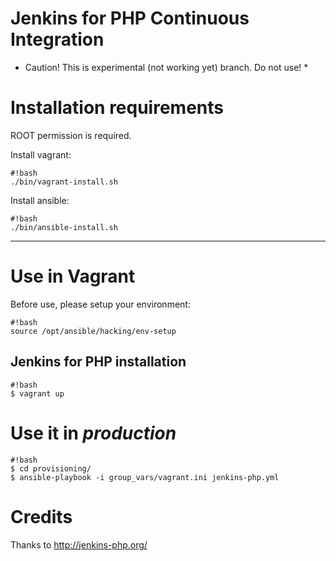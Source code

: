 Jenkins for PHP Continuous Integration
======================================

* Caution! This is experimental (not working yet) branch. Do not use! * 

# Installation requirements

ROOT permission is required.

Install vagrant:

```
#!bash
./bin/vagrant-install.sh
```

Install ansible:

```
#!bash
./bin/ansible-install.sh
```

- - -

# Use in Vagrant

Before use, please setup your environment:

```
#!bash
source /opt/ansible/hacking/env-setup
```

## Jenkins for PHP installation

```
#!bash
$ vagrant up
```

# Use it in *production*
```
#!bash
$ cd provisioning/
$ ansible-playbook -i group_vars/vagrant.ini jenkins-php.yml
```

# Credits

Thanks to http://jenkins-php.org/

